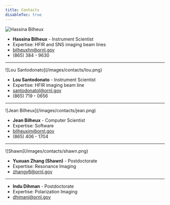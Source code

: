 ```yaml
---
title: Contacts
disableToc: true
---
```


![Hassina Bilheux](/images/contacts/hassina.jpg)

 * **Hassina Bilheux** - Instrument Scientist
 * Expertise: HFIR and SNS imaging beam lines
 * <i class='fa fa-envelope-open'></i> bilheuxhn@ornl.gov
 * <i class='fa fa-phone'></i> (865) 384 - 9630

<hr>
![Lou Santodonato](/images/contacts/lou.png)

 * **Lou Santodonato** - Instrument Scientist
 * Expertise: HFIR imaging beam line
 * <i class='fa fa-envelope-open'></i> santodonatol@ornl.gov
 * <i class='fa fa-phone'></i> (865) 719 - 0656

<hr>
![Jean Bilheux](/images/contacts/jean.png)

 * **Jean Bilheux** - Computer Scientist
 * Expertise: Software
 * <i class='fa fa-envelope-open'></i> bilheuxjm@ornl.gov
 * <i class='fa fa-phone'></i> (865) 406 - 1704

<hr>
![Shawn](/images/contacts/shawn.png)

 * **Yuxuan Zhang (Shawn)** - Postdoctorate
 * Expertise: Resonance Imaging
 * <i class='fa fa-envelope-open'></i> zhangy6@ornl.gov

<hr>

 * **Indu Dihman** - Postdoctorate
 * Expertise: Polarization Imaging
 * <i class='fa fa-envelope-open'></i> dhimani@ornl.gov



